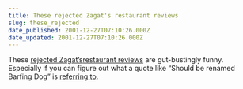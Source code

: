 ```yaml
---
title: These rejected Zagat's restaurant reviews
slug: these_rejected
date_published: 2001-12-27T07:10:26.000Z
date_updated: 2001-12-27T07:10:26.000Z
---
```


These [rejected Zagat’s](http://www.zagat.com/help/outtakes_1.asp)[restaurant reviews](http://www.zagat.com/Help/outtakes.asp) are gut-bustingly funny. Especially if you can figure out what a quote like “Should be renamed Barfing Dog” is [referring to](http://www.zagat.com/search/Details.asp?RID=11801).
